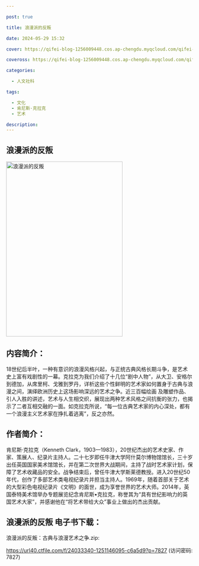 ```yaml
---

post: true

title: 浪漫派的反叛

date: 2024-05-29 15:32

cover: https://qifei-blog-1256009448.cos.ap-chengdu.myqcloud.com/qifei-blog/6584ee88c458853aef60da93.jpg

coveross: https://qifei-blog-1256009448.cos.ap-chengdu.myqcloud.com/qifei-blog/6584ee88c458853aef60da93.jpg

categories:

  - 人文社科

tags:

  - 文化
  - 肯尼斯·克拉克
  - 艺术

description:
---
```


## 浪漫派的反叛
<img alt="浪漫派的反叛 " class="aligncenter loaded" data-was-processed="true" decoding="async" fetchpriority="high" height="471" src="https://qifei-blog-1256009448.cos.ap-chengdu.myqcloud.com/qifei-blog/6584ee88c458853aef60da93.jpg " style="cursor: zoom-in;" width="314"/>

## 内容简介：

18世纪后半叶，一种有意识的浪漫风格兴起，与正统古典风格长期斗争，是艺术史上富有戏剧性的一幕。克拉克为我们介绍了十几位“剧中人物”，从大卫、安格尔到德加，从席里柯、戈雅到罗丹，详析这些个性鲜明的艺术家如何置身于古典与浪漫之间，演绎欧洲历史上这场影响深远的艺术之争。近三百幅绘画 及雕塑作品、引人入胜的讲述，艺术与人生相交织，展现出两种艺术风格之间抗衡的张力，也揭示了二者互相交融的一面。如克拉克所说，“每一位古典艺术家的内心深处，都有一个浪漫主义艺术家在挣扎着逃离”，反之亦然。

## 作者简介：

肯尼斯·克拉克（Kenneth Clark，1903—1983），20世纪杰出的艺术史家、作家、策展人、纪录片主持人。二十七岁即任牛津大学阿什莫尔博物馆馆长，三十岁出任英国国家美术馆馆长，并在第二次世界大战期间，主持了战时艺术家计划，保障了艺术收藏品的安全。战争结束后，曾任牛津大学斯莱德教授。进入20世纪50年代，创作了多部艺术类电视纪录片并担当主持人。1969年，随着首部关于艺术的大型彩色电视纪录片《文明》的面世，成为享誉世界的艺术大师。2014年，英国泰特美术馆举办专题展览纪念肯尼斯•克拉克，称誉其为“具有世纪影响力的英国艺术大家”，并感谢他在“将艺术带给大众”事业上做出的杰出贡献。

## 浪漫派的反叛 电子书下载：

浪漫派的反叛：古典与浪漫艺术之争.zip: 

https://url40.ctfile.com/f/24033340-1251146095-c6a5d9?p=7827 (访问密码: 7827)

